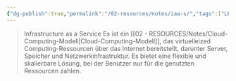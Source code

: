 ```yaml
---
{"dg-publish":true,"permalink":"/02-resources/notes/iaa-s/","tags":["LF03","LF09","netzwerk"],"noteIcon":"","updated":"2024-07-11T09:07:25.000+02:00"}
---
```


>Infrastructure as a Service
>Es ist ein [[02 - RESOURCES/Notes/Cloud-Computing-Modell\|Cloud-Computing-Modell]], das virtuelleized Computing-Ressourcen über das Internet bereitstellt, darunter Server, Speicher und Netzwerkinfrastruktur. Es bietet eine flexible und skalierbare Lösung, bei der Benutzer nur für die genutzten Ressourcen zahlen.